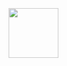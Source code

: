 <div id="header" align="center">
  <img src="https://github.com/byronlloydwakeman/byronlloydwakeman/assets/72659565/2e2d1ed0-e8ed-4051-857d-cb13c1d57a02" width="100"/>
</div>
